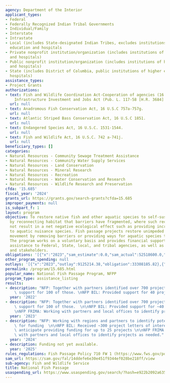 ```yaml
---
agency: Department of the Interior
applicant_types:
- Federal
- Federally Recognized Indian Tribal Governments
- Individual/Family
- Interstate
- Intrastate
- Local (includes State-designated Indian Tribes, excludes institutions of higher
  education and hospitals
- Private nonprofit institution/organization (includes institutions of higher education
  and hospitals)
- Public nonprofit institution/organization (includes institutions of higher education
  and hospitals)
- State (includes District of Columbia, public institutions of higher education and
  hospitals)
assistance_types:
- Project Grants
authorizations:
- text: Fish and Wildlife Coordination Act-Cooperation of agencies (16 U.S.C. §661);
    Infrastructure Investment and Jobs Act (Pub. L. 117-58 [H.R. 3684] 135 Stat. 1389).
  url: null
- text: Anadromous Fish Conservation Act, 16 U.S.C 757a-757g.
  url: null
- text: Atlantic Striped Bass Conservation Act, 16 U.S.C 1851.
  url: null
- text: Endangered Species Act, 16 U.S.C. 1531-1544.
  url: null
- text: Fish and Wildlife Act, 16 U.S.C. 742 a-741j.
  url: null
beneficiary_types: []
categories:
- Natural Resources - Community Sewage Treatment Assistance
- Natural Resources - Community Water Supply Services
- Natural Resources - Land Conservation
- Natural Resources - Mineral Research
- Natural Resources - Recreation
- Natural Resources - Water Conservation and Research
- Natural Resources - Wildlife Research and Preservation
cfda: '15.685'
fiscal_year: '2024'
grants_url: https://grants.gov/search-grants?cfda=15.685
improper_payments: null
is_subpart_f: 1
layout: program
objective: To restore native fish and other aquatic species to self-sustaining levels
  by reconnecting habitat that barriers have fragmented, where such reconnection would
  not result in a net negative ecological effect such as providing increased habitat
  to aquatic nuisance species. Fish passage projects restore unimpeded flows and fish
  movement by removing barriers or providing ways for aquatic species to bypass them.
  The program works on a voluntary basis and provides financial support and technical
  assistance to Federal, State, local, and tribal agencies, as well as private partners
  and stakeholders.
obligations: '[{"x":"2023","sam_estimate":0.0,"sam_actual":52518600.0,"usa_spending_actual":32107185.82},{"x":"2024","sam_estimate":0.0,"sam_actual":46999998.0,"usa_spending_actual":52569980.15},{"x":"2025","sam_estimate":0.0,"sam_actual":49518595.0,"usa_spending_actual":40088060.99}]'
other_program_spending: null
outlays: '[{"x":"2023","outlay":9125214.38,"obligation":33308185.82},{"x":"2024","outlay":8734579.18,"obligation":53303122.15},{"x":"2025","outlay":11960.12,"obligation":38153918.99}]'
permalink: /program/15.685.html
popular_name: National Fish Passage Program, NFPP
program_type: assistance_listing
results:
- description: "NFP: Together with partners identified over 700 projects and provided\
    \ support for 100 of those. \nNFP BIL: Provided support for 40 projects."
  year: '2022'
- description: "NFP: Together with partners identified over 700 projects and provided\
    \ support for 100 of those.  \n\nNFP BIL: Provided support for ~40 projects. \n\
    \nNFP FRIMA: Working with partners and local offices to identify projects."
  year: '2023'
- description: "NFP: Working with regions and partners to identify potential projects\
    \ for funding  \n\nNFP BIL: Received ~300 project letters of interest and 90 applications,\
    \ anticipate providing funding for up to 25 projects \n\nNFP FRIMA: Will work\
    \ with partners and local offices to identify projects as needed."
  year: '2024'
- description: Funding not yet available.
  year: '2025'
rules_regulations: Fish Passage Policy 710 FW 1 (https://www.fws.gov/policy-library/710fw1)
sam_url: https://sam.gov/fal/14ddefe6e30e451f9344ef028be218ff/view
sub-agency: Fish and Wildlife Service
title: National Fish Passage
usaspending_url: https://www.usaspending.gov/search/?hash=e922b2092a6357f2bf8f1e3dd308c721
---
```

